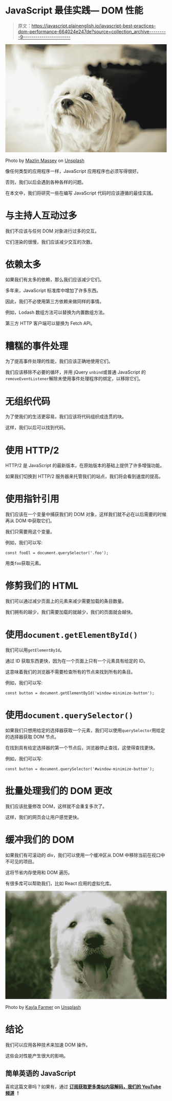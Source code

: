 # JavaScript 最佳实践— DOM 性能

> 原文：<https://javascript.plainenglish.io/javascript-best-practices-dom-performance-664024e247de?source=collection_archive---------9----------------------->

![](img/675342d2042aeeaa1cc31cd787d60eb2.png)

Photo by [Mazlin Massey](https://unsplash.com/@mazlinrhea?utm_source=medium&utm_medium=referral) on [Unsplash](https://unsplash.com?utm_source=medium&utm_medium=referral)

像任何类型的应用程序一样，JavaScript 应用程序也必须写得很好。

否则，我们以后会遇到各种各样的问题。

在本文中，我们将研究一些在编写 JavaScript 代码时应该遵循的最佳实践。

# 与主持人互动过多

我们不应该与任何 DOM 对象进行过多的交互。

它们渲染的很慢，我们应该减少交互的次数。

# 依赖太多

如果我们有太多的依赖，那么我们应该减少它们。

多年来，JavaScript 标准库中增加了许多东西。

因此，我们不必使用第三方依赖来做同样的事情。

例如，Lodash 数组方法可以替换为内置数组方法。

第三方 HTTP 客户端可以替换为 Fetch API。

# 糟糕的事件处理

为了提高事件处理的性能，我们应该正确地使用它们。

我们应该移除不必要的循环，并用 jQuery `unbind`或普通 JavaScript 的`removeEventListener`解除未使用事件处理程序的绑定，以移除它们。

# 无组织代码

为了使我们的生活更容易，我们应该将代码组织成连贯的块。

这样，我们以后可以找到代码。

# 使用 HTTP/2

HTTP/2 是 JavaScript 的最新版本，在原始版本的基础上提供了许多增强功能。

如果我们切换到 HTTP/2 服务器来托管我们的站点，我们将会看到速度的提高。

# 使用指针引用

我们应该在一个变量中捕获我们的 DOM 对象，这样我们就不必在以后需要的时候再从 DOM 中获取它们。

我们只需要用这个变量。

例如，我们可以写:

```
const fooEl = document.querySelector('.foo');
```

用类`foo`获取元素。

# 修剪我们的 HTML

我们可以通过减少页面上的元素来减少需要加载的条目数量。

我们拥有的越少，我们需要加载的就越少，我们的页面就会越快。

# 使用`document.getElementById()`

我们可以用`getElementById`。

通过 ID 获取东西更快，因为在一个页面上只有一个元素具有给定的 ID。

这意味着我们的浏览器不需要检查所有的节点来找到所有的条目。

例如，我们可以写:

```
const button = document.getElementById('window-minimize-button');
```

# 使用`document.querySelector()`

如果我们只想用给定的选择器获取一个元素，我们可以使用`querySelector`用给定的选择器获取 DOM 节点。

在找到具有给定选择器的第一个节点后，浏览器停止查找，这使得查找更快。

例如，我们可以写:

```
const button = document.querySelector('#window-minimize-button');
```

# 批量处理我们的 DOM 更改

我们应该批量修改 DOM，这样就不会重复多次了。

这样，我们的网页会让用户感觉更快。

# 缓冲我们的 DOM

如果我们有可滚动的 div，我们可以使用一个缓冲区从 DOM 中移除当前在视口中不可见的项目。

这将节省内存使用和 DOM 遍历。

有很多库可以帮助我们，比如 React 应用的虚拟化库。

![](img/ca3729e0c8695d1b824aeb4c19008eb7.png)

Photo by [Kayla Farmer](https://unsplash.com/@imagesbykayla?utm_source=medium&utm_medium=referral) on [Unsplash](https://unsplash.com?utm_source=medium&utm_medium=referral)

# 结论

我们可以应用各种技术来加速 DOM 操作。

这些会对性能产生很大的影响。

## 简单英语的 JavaScript

喜欢这篇文章吗？如果有，通过 [**订阅获取更多类似内容解码，我们的 YouTube 频道**](https://www.youtube.com/channel/UCtipWUghju290NWcn8jhyAw) **！**